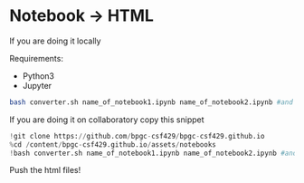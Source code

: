 # Notebook -> HTML
If you are doing it locally

Requirements:
- Python3
- Jupyter

```bash
bash converter.sh name_of_notebook1.ipynb name_of_notebook2.ipynb #and so on
```

If you are doing it on collaboratory copy this snippet

```python
!git clone https://github.com/bpgc-csf429/bpgc-csf429.github.io
%cd /content/bpgc-csf429.github.io/assets/notebooks
!bash converter.sh name_of_notebook1.ipynb name_of_notebook2.ipynb #and so on
```

Push the html files!
